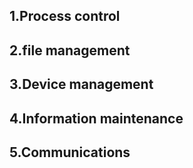 ## 1.Process control
## 2.file management
## 3.Device management
## 4.Information maintenance
## 5.Communications 
